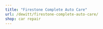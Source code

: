 ```yaml
---
title: "Firestone Complete Auto Care"
url: /dewitt/firestone-complete-auto-care/
shop: car repair
---
```

